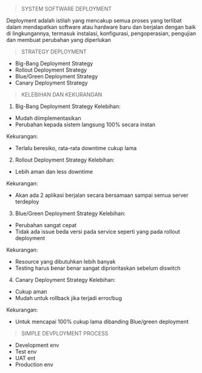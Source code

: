 > SYSTEM SOFTWARE DEPLOYMENT

Deployment adalah istilah yang mencakup semua proses yang terlibat dalam mendapatkan software atau hardware baru dan berjalan dengan baik di lingkungannya, termasuk instalasi, konfigurasi, pengoperasian, pengujian dan membuat perubahan yang diperlukan

> STRATEGY DEPLOYMENT

- Big-Bang Deployment Strategy
- Rollout Deployment Strategy
- Blue/Green Deployment Strategy
- Canary Deployment Strategy

> KELEBIHAN DAN KEKURANGAN

1. Big-Bang Deployment Strategy
Kelebihan:
- Mudah diimplementasikan
- Perubahan kepada sistem langsung 100% secara instan

Kekurangan:
- Terlalu beresiko, rata-rata downtime cukup lama

2. Rollout Deployment Strategy
Kelebihan:
- Lebih aman dan less downtime

Kekurangan:
- Akan ada 2 aplikasi berjalan secara bersamaan sampai semua server terdeploy

3. Blue/Green Deployment Strategy
Kelebihan:
- Perubahan sangat cepat
- Tidak ada issue beda versi pada service seperti yang pada rollout deployment

Kekurangan:
- Resource yang dibutuhkan lebih banyak
- Testing harus benar benar sangat diprioritaskan sebelum diswitch

4. Canary Deployment Strategy
Kelebihan:
- Cukup aman
- Mudah untuk rollback jika terjadi error/bug

Kekurangan:
- Untuk mencapai 100% cukup lama dibanding Blue/green deployment

> SIMPLE DEVPLOYMENT PROCESS

- Development env
- Test env
- UAT ent
- Production env

